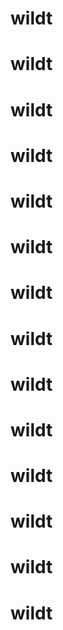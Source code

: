 # wildt
# wildt
# wildt
# wildt
# wildt
# wildt
# wildt
# wildt
# wildt
# wildt
# wildt
# wildt
# wildt
# wildt
